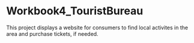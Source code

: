 # Workbook4_TouristBureau
This project displays a website for consumers to find local activites in the area and purchase tickets, if needed. 

